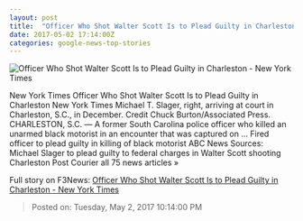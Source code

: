 ```yaml
---
layout: post
title:  "Officer Who Shot Walter Scott Is to Plead Guilty in Charleston - New York Times"
date: 2017-05-02 17:14:00Z
categories: google-news-top-stories
---
```


![Officer Who Shot Walter Scott Is to Plead Guilty in Charleston - New York Times](https://static01.nyt.com/images/2017/05/03/us/03charleston/03charleston-facebookJumbo.jpg)

New York Times Officer Who Shot Walter Scott Is to Plead Guilty in Charleston New York Times Michael T. Slager, right, arriving at court in Charleston, S.C., in December. Credit Chuck Burton/Associated Press. CHARLESTON, S.C. — A former South Carolina police officer who killed an unarmed black motorist in an encounter that was captured on ... Fired officer to plead guilty in killing of black motorist ABC News Sources: Michael Slager to plead guilty to federal charges in Walter Scott shooting Charleston Post Courier all 75 news articles »


Full story on F3News: [Officer Who Shot Walter Scott Is to Plead Guilty in Charleston - New York Times](http://www.f3nws.com/n/HxVzgE)

> Posted on: Tuesday, May 2, 2017 10:14:00 PM
